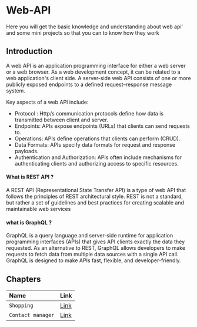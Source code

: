 # Web-API
Here you will get the basic knowledge and understanding about web api' and some mini projects so that you can to know how they work

## Introduction
A web API is an application programming interface for either a web server or a web browser. As a web development concept, it can be related to a web application's client side. A server-side web API consists of one or more publicly exposed endpoints to a defined request–response message system.

Key aspects of a web API include:

- Protocol : Http/s communication protocols define how data is transmitted between client and server.
- Endpoints: APIs expose endpoints (URLs) that clients can send requests to.
- Operations: APIs define operations that clients can perform (CRUD).
- Data Formats: APIs specify data formats for request and response payloads.
- Authentication and Authorization: APIs often include mechanisms for authenticating clients and authorizing access to specific resources.


#### What is REST API ?
A REST API (Representational State Transfer API) is a type of web API that follows the principles of REST architectural style. REST is not a standard, but rather a set of guidelines and best practices for creating scalable and maintainable web services


#### what is GraphQL ?
GraphQL is a query language and server-side runtime for application programming interfaces (APIs) that gives API clients exactly the data they requested. As an alternative to REST, GraphQL allows developers to make requests to fetch data from multiple data sources with a single API call. GraphQL is designed to make APIs fast, flexible, and developer-friendly.


## Chapters

| Name   | Link |
| :-------- | :------- |
| `Shopping ` | [Link](https://github.com/rahulkulkarni375/Web-API/tree/main/Contact%20Manager%20using%20REST) |
| `Contact manager` | [Link](https://github.com/rahulkulkarni375/Web-API/tree/main/Shop%20API%20using%20REST) |
